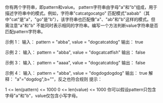 你有两个字符串，即pattern和value。 pattern字符串由字母"a"和"b"组成，用于描述字符串中的模式。例如，字符串"catcatgocatgo"
匹配模式"aabab"（其中"cat"是"a"，"go"是"b"），该字符串也匹配像"a"、"ab"和"b"这样的模式。但需注意"a"和"b"
不能同时表示相同的字符串。编写一个方法判断value字符串是否匹配pattern字符串。

示例 1：
输入： pattern = "abba", value = "dogcatcatdog"
输出： true

示例 2：
输入： pattern = "abba", value = "dogcatcatfish"
输出： false

示例 3：
输入： pattern = "aaaa", value = "dogcatcatdog"
输出： false

示例 4：
输入： pattern = "abba", value = "dogdogdogdog"
输出： true
解释： "a"="dogdog",b=""，反之也符合规则
提示：

1 <= len(pattern) <= 1000
0 <= len(value) <= 1000
你可以假设pattern只包含字母"a"和"b"，value仅包含小写字母。
